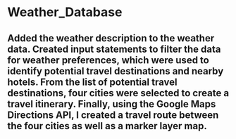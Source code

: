 # Weather_Database
## Added the weather description to the weather data. Created input statements to filter the data for weather preferences, which were used to identify potential travel destinations and nearby hotels. From the list of potential travel destinations, four cities were selected to create a travel itinerary. Finally, using the Google Maps Directions API, I created a travel route between the four cities as well as a marker layer map.
